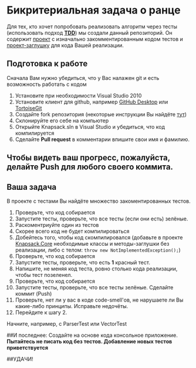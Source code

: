 # Бикритериальная задача о ранце

Для тех, кто хочет попробовать реализовать алгоритм через тесты (использовать подход [**TDD**](http://bit.ly/1n0myJO)) мы создали данный репозиторий. Он содержит [проект](https://github.com/valya-smoryakova/bicriteria-knapsack/tree/master/Knapsack.Test) с изначально закомментированным кодом тестов и [проект-заглушку](https://github.com/valya-smoryakova/bicriteria-knapsack/tree/master/Knapsack.Core) для кода Вашей реализации.

## Подготовка к работе
Сначала Вам нужно убедиться, что у Вас налажен git и есть возможность работать с кодом

1. Установите при необходимости Visual Studio 2010 
2. Установите клиент для github, например [GitHub Desktop](https://desktop.github.com/) или [TortoiseGit](https://tortoisegit.org/)
3. Создайте fork репозитория (некоторые инструкции Вы найдёте [тут](https://guides.github.com/activities/forking/))
4. Склонируйте его себе на компьютер
5. Открыйте Knapsack.sln в Visual Studio и убедиться, что код компилируется
6. Сделайте **Pull request** в комментарии впишите свои имя и фамилию.

## Чтобы видеть ваш прогресс, пожалуйста, делайте **Push** для любого своего коммита. 

## Ваша задача
В проекте с тестами Вы найдёте множество закоментированных тестов.

1. Проверьте, что код собирается
2. Запустите тесты, проверьте, что все тесты (если они есть) зелёные.
3. Раскоментриуйте один из тестов
4. Скорее всего код не будет компилироваться
5. Добейтесь того, чтобы код скомпилировался (добавьте в проекте [Knapsack.Core](https://github.com/valya-smoryakova/bicriteria-knapsack/tree/master/Knapsack.Core) необходимые классы и методы-заглушки без реализации, либо с телом: `throw new NotImplementedException();`)
6. Проверьте, что код собирается
7. Запустите тесты, проверьте, что есть **1** красный тест.
8. Напишите, не меняя код теста, ровно столько кода реализации, чтобы тест позеленел.
9. Проверьте, что код собирается
10. Запустите тесты, проверьте, что все тесты зелёные. Сделайте коммит (Push)
11. Проверьте, нет ли у вас в коде code-smell'ов, не нарушаете ли Вы какие-либо принципы. Исправьте недочёты.
12. Перейдите к шагу 2.

Начните, например, с ParserTest или VectorTest

##И последнее:
Создайте на основе кода консольное приложение. **Пытайтесь не писать код без тестов. Добавление новых тестов приветствуется**

##УДАЧИ!



